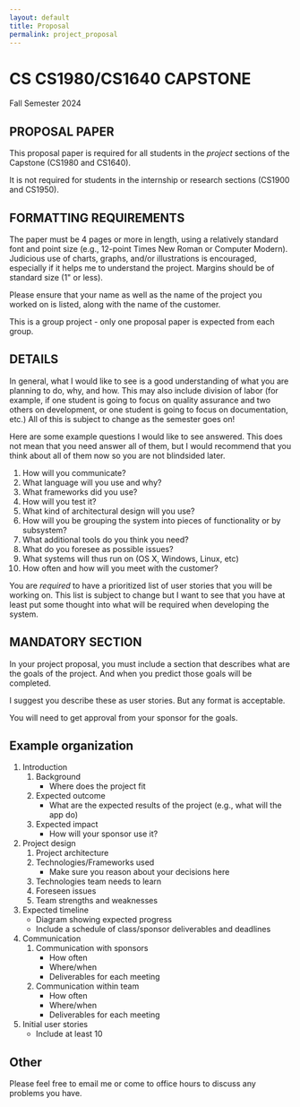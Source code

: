 ```yaml
---
layout: default
title: Proposal
permalink: project_proposal
---
```


# CS CS1980/CS1640 CAPSTONE
Fall Semester 2024

## PROPOSAL PAPER

This proposal paper is required for all students in the *project* sections of the Capstone (CS1980 and CS1640).

It is not required for students in the internship or research sections (CS1900 and CS1950).

## FORMATTING REQUIREMENTS

The paper must be 4 pages or more in length, using a relatively standard font and point size (e.g., 12-point Times New Roman or Computer Modern).  Judicious use of charts, graphs, and/or illustrations is encouraged, especially if it helps me to understand the project.  Margins should be of standard size (1" or less).

Please ensure that your name as well as the name of the project you worked on is listed, along with the name of the customer.

This is a group project - only one proposal paper is expected from each group.

## DETAILS

In general, what I would like to see is a good understanding of what you are planning to do, why, and how.  This may also include division of labor (for example, if one student is going to focus on quality assurance and two others on development, or one student is going to focus on documentation, etc.)  All of this is subject to change as the semester goes on!

Here are some example questions I would like to see answered.  This does not mean that you need answer all of them, but I would recommend that you think about all of them now so you are not blindsided later.

1. How will you communicate?
2. What language will you use and why?
3. What frameworks did you use?
4. How will you test it?
5. What kind of architectural design will you use?
6. How will you be grouping the system into pieces of functionality or by subsystem?
7. What additional tools do you think you need?
8. What do you foresee as possible issues?
9. What systems will thus run on (OS X, Windows, Linux, etc)
10. How often and how will you meet with the customer?

You are *required* to have a prioritized list of user stories that you will be working on.  This list is subject to change but I want to see that you have at least put some thought into what will be required when developing the system.


## MANDATORY SECTION

In your project proposal, you must include a section that describes what are the goals of the project.
And when you predict those goals will be completed.

I suggest you describe these as user stories. But any format is acceptable.

You will need to get approval from your sponsor for the goals.

## Example organization
1. Introduction
    1. Background
        - Where does the project fit
    1. Expected outcome
        - What are the expected results of the project (e.g., what will the app do)
    1. Expected impact
        - How will your sponsor use it?
1. Project design
    1. Project architecture
    1. Technologies/Frameworks used
        - Make sure you reason about your decisions here
    1. Technologies team needs to learn
    1. Foreseen issues
    1. Team strengths and weaknesses
1. Expected timeline
    - Diagram showing expected progress
    - Include a schedule of class/sponsor deliverables and deadlines
1. Communication
    1. Communication with sponsors
        - How often
        - Where/when
        - Deliverables for each meeting
    1. Communication within team
        - How often
        - Where/when
        - Deliverables for each meeting
1. Initial user stories 
    - Include at least 10
## Other

Please feel free to email me or come to office hours to discuss any problems you have.
